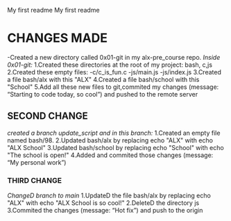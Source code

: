 My first readme
My first readme
 # CHANGES MADE
-Created a new directory called 0x01-git in my  alx-pre_course repo.
*Inside 0x01-git:*
1.Created these directories at the root of my  project: bash, c,js
2.Created  these empty files:
-c/c_is_fun.c
-js/main.js
-js/index.js
3.Created  a file bash/alx with this "ALX"
4.Created a file bash/school with this "School"
5.Add all these new files to git,commited my changes (message: “Starting to code today, so cool”) and pushed to the remote server
## SECOND CHANGE
*created a branch update_script and in this branch:*
1.Created an empty file named bash/98.
2.Updated bash/alx by replacing echo "ALX" with echo "ALX School"
3.Updated bash/school by replacing echo "School" with echo "The school is open!"
4.Added and commited those changes (message: “My personal work”)
### THIRD CHANGE
*ChangeD branch to main*
1.UpdateD the file bash/alx by replacing echo "ALX" with echo "ALX School is so cool!"
2.DeleteD the directory js
3.Commited the changes (message: “Hot fix”) and push to the origin
